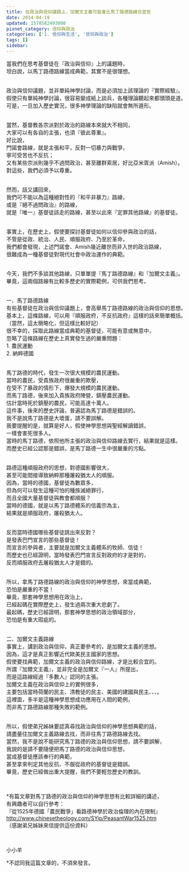 ```yaml
---
title: 在政治與信仰議題上，加爾文主義可能會比馬丁路德路線合宜些
date: 2014-04-19
updated: 1578582493000
pixnet_category: 信仰與政治
categories: ['1. 信仰與生活', '信仰與政治']
tags: []
sidebar: 
---
```


<p>當我們在思考基督徒在『政治與信仰』上的議題時，<br/>
坦白說，以馬丁路德路線當成典範，其實不是很理想。</p>
<p><br/>
政治與信仰議題，並非單純神學討論，而是必須加上該理論的『實際經驗』。<br/>
假使只有單純神學討論，很容易變成紙上談兵，各種理論聽起來都頭頭是道。<br/>
可是，一旦加入歷史實況，很多神學理論的缺陷就會無所遁形。</p>
<p><br/>
當然，基督教各宗派對於政治的路線本來就大不相同，<br/>
大家可以有各自的主張，也須『彼此尊重』。<br/>
好比說，<br/>
門諾會路線，就是主張和平，反對一切暴力與戰爭，<br/>
寧可受苦也不反抗；<br/>
又有某些宗派則幾乎不過問政治，甚至離群索居，好比亞米胥派（Amish）。<br/>
對這些，我們必須予以尊重。</p>
<p><br/>
然而，話又講回來，<br/>
我們可不能以為這種絕對性的『和平非暴力』路線，<br/>
或是『絕不過問政治』的路線，<br/>
就是『唯一』基督徒該走的路線，甚至以此來『定罪其他路線』的基督徒。</p>
<p><br/>
事實上，在歷史上，假使要探討基督徒如何以信仰參與政治的話，<br/>
不管是從政、統治、人民、順服政府、乃至於革命，<br/>
我們都會發現，上述門諾會、Amish幾近離世而非入世的政治路線，<br/>
很難成為一種基督徒對現代社會中政治運作的典範。</p>
<p><br/>
今天，我們不多談其他路線，只單單提『馬丁路德路線』和『加爾文主義』。<br/>
畢竟，這兩個路線有比較多歷史的實際範例，可供我們思考。</p>
<p><br/>
一、馬丁路德路線<br/>
有些基督徒在政治與信仰議題上，會高舉馬丁路德路線的政治與信仰的思想。<br/>
基本上，這條路線，可以用『順服政府，不反抗政府』這樣的話來簡單概括。<br/>
（當然，這太簡略化，但這樣比較好記）<br/>
很不幸的，採取此路線當成典範的基督徒，可能有意或無意中，<br/>
忽略了這條路線在歷史上真實發生過的嚴重問題：<br/>
1. 農民運動<br/>
2. 納粹德國</p>
<p><br/>
馬丁路德的時代，發生一次很大規模的農民運動。<br/>
當時的農民，受貴族政府很嚴重的欺壓，<br/>
在受不了暴政的情形下，爆發大規模的農民運動。<br/>
而馬丁路德，後來加入貴族政府陣營，鎮壓農民運動。<br/>
估計當時死於鎮壓的農民，可能高達十萬人。<br/>
這件事，後來的歷史評論，普遍認為馬丁路德是錯誤的。<br/>
我不是說馬丁路德是大壞蛋，請不要誤解。<br/>
我要提醒的是，就算是好人，假使神學思想與聖經解讀錯誤，<br/>
一樣會害死很多人。<br/>
當時的馬丁路德，依照他所主張的政治與信仰路線去實行，結果就是這樣。<br/>
而歷史已經公認那是錯誤，是馬丁路德一生中很嚴重的污點。</p>
<p><br/>
路德這種順服政府的思想，對德國影響很大，<br/>
甚至可能間接導致納粹那種屠殺猶太人的順服。<br/>
因為，當時的德國，基督徒為數眾多，<br/>
但為何可以發生這種可怕的種族滅絕罪行，<br/>
而且全國大量基督徒與教會都順服？<br/>
當時的德國，就是以馬丁路德體系的信義宗為主，<br/>
結果就是順服政府，屠殺猶太人。</p>
<p><br/>
反而當時德國哪些基督徒跳出來反對？<br/>
是發表巴門宣言的那些基督徒！<br/>
而宣言的參與者，主要就是加爾文主義體系的牧師、信徒！<br/>
而歷史也已經證明，當時發表巴門宣言反對政府的才是對的，<br/>
反而順服政府去屠殺猶太人才是錯的。</p>
<p><br/>
所以，拿馬丁路德路線的政治與信仰的神學思想，來當成典範，<br/>
恐怕是嚴重的不當！<br/>
畢竟，那套神學思想用在政治上，<br/>
已經起碼在實際歷史上，發生過兩次重大悲劇了。<br/>
最起碼，歷史已經證明，那套神學思想的政治領域部分，<br/>
恐怕是有重大瑕疵的。</p>
<p><br/>
二、加爾文主義路線<br/>
事實上，講到政治與信仰，真正要參考的，是加爾文主義的思想。<br/>
因為，這才是真正影響近代歐美民主國家的思想。<br/>
假使要找典範，加爾文主義的政治與信仰路線，才是比較合宜的。<br/>
所謂『加爾文主義』，並非完全是加爾文『一人』所提出，<br/>
而是這路線經過『多數人』認同的主張。<br/>
加爾文主義在政治與信仰上的實例很多，<br/>
主要包括當時荷蘭的民主、清教徒的民主、美國的建國與民主、、、。<br/>
這裡面，多半是這種神學思想成功應用在人間的範例，<br/>
而非馬丁路德路線那種失敗的範例。</p>
<p><br/>
所以，假使弟兄姊妹要認真尋找政治與信仰的神學思想典範的話，<br/>
請盡量往加爾文主義路線去找，而非往馬丁路德路線去找。<br/>
當然，我不是說不能研究馬丁路德的政治與信仰思想，請不要誤解，<br/>
我說的是請不要隨便把馬丁路德的政治與信仰思想，<br/>
當成基督徒應該奉行的典範，<br/>
甚至拿來判定其他反抗、不服從政府的基督徒是錯誤。<br/>
畢竟，歷史已經做出重大提醒，我們不要輕忽歷史的教訓。</p>
<p> </p>
<p>*有篇文章對馬丁路德的政治與信仰的神學思想有比較詳細的講述，<br/>
有興趣者可以自行參考：<br/>
『從1525年德國「農民戰爭」看路德神學於政治倫理的內在限制』<br/>
<a href="http://www.chinesetheology.com/SYip/PeasantWar1525.htm" target="_blank">http://www.chinesetheology.com/SYip/PeasantWar1525.htm</a><br/>
（感謝弟兄姊妹來信提供這份資料）</p>
<p> </p>
<p>小小羊</p>
<p>*不認同我這篇文章的，不須來發言。</p>

